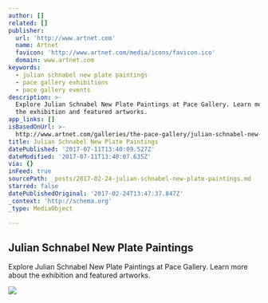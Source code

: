 ```yaml
---
author: []
related: []
publisher:
  url: 'http://www.artnet.com'
  name: Artnet
  favicon: 'http://www.artnet.com/media/icons/favicon.ico'
  domain: www.artnet.com
keywords:
  - julian schnabel new plate paintings
  - pace gallery exhibitions
  - pace gallery events
description: >-
  Explore Julian Schnabel New Plate Paintings at Pace Gallery. Learn more about
  the exhibition and featured artworks.
app_links: []
isBasedOnUrl: >-
  http://www.artnet.com/galleries/the-pace-gallery/julian-schnabel-new-plate-paintings/
title: Julian Schnabel New Plate Paintings
datePublished: '2017-07-11T13:40:09.527Z'
dateModified: '2017-07-11T13:40:07.635Z'
via: {}
inFeed: true
sourcePath: _posts/2017-02-24-julian-schnabel-new-plate-paintings.md
starred: false
datePublishedOriginal: '2017-02-24T13:47:37.847Z'
_context: 'http://schema.org'
_type: MediaObject

---
```

<article style=""><h1>Julian Schnabel New Plate Paintings</h1><p>Explore Julian Schnabel New Plate Paintings at Pace Gallery. Learn more about the exhibition and featured artworks.</p><img src="http://www.artnet.com/WebServices/images/ll1103795llgnVfDWqOHqOrCAD/julian-schnabel-rose-painting-(near-van-goghs-grave)-x,-.jpg" /></article>